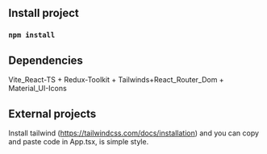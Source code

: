 ## Install project
### `npm install`

## Dependencies
Vite_React-TS + Redux-Toolkit + Tailwinds+React_Router_Dom + Material_UI-Icons

## External projects
Install tailwind (https://tailwindcss.com/docs/installation) and you can copy and paste code in App.tsx, is simple style.
